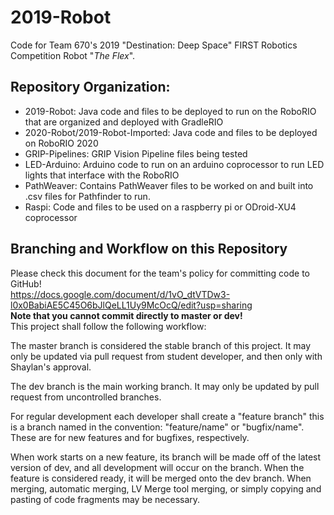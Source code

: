 # 2019-Robot
Code for Team 670's 2019 "Destination: Deep Space" FIRST Robotics Competition Robot "*The Flex*".

## Repository Organization:<br/>
- 2019-Robot: Java code and files to be deployed to run on the RoboRIO that are organized and deployed with GradleRIO<br/>
- 2020-Robot/2019-Robot-Imported: Java code and files to be deployed on RoboRIO 2020
- GRIP-Pipelines: GRIP Vision Pipeline files being tested
- LED-Arduino: Arduino code to run on an arduino coprocessor to run LED lights that interface with the RoboRIO<br/>
- PathWeaver: Contains PathWeaver files to be worked on and built into .csv files for Pathfinder to run.
- Raspi: Code and files to be used on a raspberry pi or ODroid-XU4 coprocessor<br/>


## Branching and Workflow on this Repository<br/>
Please check this document for the team's policy for committing code to GitHub!<br/>
https://docs.google.com/document/d/1vO_dtVTDw3-l0x0BabiAE5C45O6bJlQeLL1Uy9McOcQ/edit?usp=sharing <br/>
**Note that you cannot commit directly to master or dev!**<br/>
This project shall follow the following workflow:<br/>

The master branch is considered the stable branch of this project. It may only be updated via pull request from student developer, and then only with Shaylan's approval.<br/>


The dev branch is the main working branch. It may only be updated by pull request from uncontrolled branches.<br/>

For regular development each developer shall create a "feature branch" this is a branch named in the convention: "feature/name" or "bugfix/name". These are for new features and for bugfixes, respectively.<br/>

When work starts on a new feature, its branch will be made off of the latest version of dev, and all development will occur on the branch. When the feature is considered ready, it will be merged onto the dev branch. When merging, automatic merging, LV Merge tool merging, or simply copying and pasting of code fragments may be necessary.

